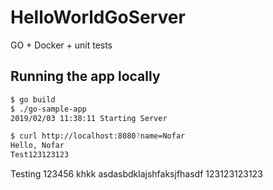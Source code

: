 # HelloWorldGoServer
GO + Docker + unit tests


## Running the app locally

```bash
$ go build
$ ./go-sample-app
2019/02/03 11:38:11 Starting Server
```

```bash
$ curl http://localhost:8080?name=Nofar
Hello, Nofar 
Test123123123
``` 
Testing 123456
khkk
asdasbdklajshfaksjfhasdf
123123123123  
   
   
    
         
          
               
 
   
  
